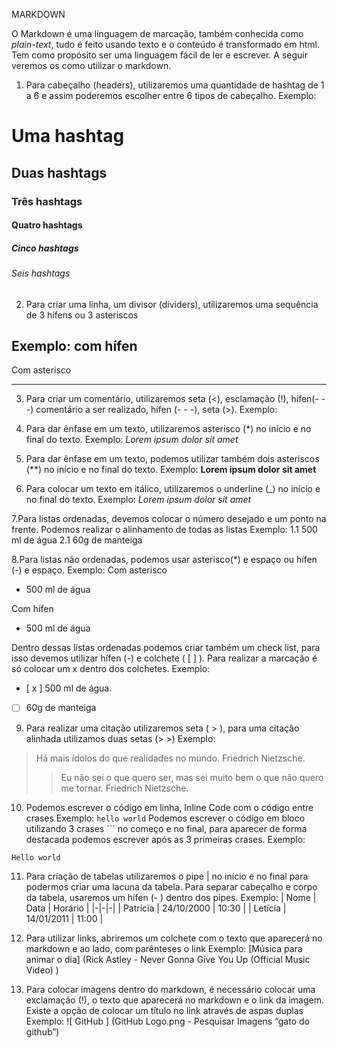 MARKDOWN 

O Markdown é uma linguagem de marcação, também conhecida como *plain-text*, tudo é feito usando texto e o conteúdo é transformado em html. Tem como propósito ser uma linguagem fácil de ler e escrever. 
A seguir veremos os como utilizar o markdown. 

1. Para cabeçalho (headers), utilizaremos uma quantidade de hashtag de 1 a 6 e assim poderemos escolher entre 6 tipos de cabeçalho. 
Exemplo: 

# Uma hashtag
## Duas hashtags
### Três hashtags
#### Quatro hashtags
##### Cinco hashtags
###### Seis hashtags 

2. Para criar uma linha, um divisor (dividers), utilizaremos uma sequência de 3 hífens ou 3 asteriscos

Exemplo: 
com hífen
---
Com asterisco 
***

3. Para criar um comentário, utilizaremos seta (<), esclamação (!), hífen(- - -)  comentário a ser realizado, hífen (- - -), seta (>).
Exemplo: 
<!--- Aprenda markdown ---> 
 
4. Para dar ênfase em um texto, utilizaremos asterisco (*) no início e no final do texto.
Exemplo: 
*Lorem ipsum dolor sit amet*

5. Para dar ênfase em um texto, podemos utilizar também dois asteriscos (**) no início e no final do texto.
Exemplo:
**Lorem ipsum dolor sit amet** 

6. Para colocar um texto em itálico, utilizaremos o underline (_) no início e no final do texto.
Exemplo: 
_Lorem ipsum dolor sit amet_

7.Para listas ordenadas, devemos colocar o número desejado e um ponto na frente. Podemos realizar o alinhamento de todas as listas 
Exemplo: 
1.1 500 ml de água
2.1 60g de manteiga

8.Para listas não ordenadas, podemos usar asterisco(*) e espaço ou hífen (-) e espaço.
Exemplo: 
Com asterisco 
* 500 ml de água

Com hífen 
- 500 ml de água

Dentro dessas listas ordenadas podemos criar também um check list, para isso devemos utilizar hífen (-) e colchete ( [ ] ). Para realizar a marcação é só colocar um x dentro dos colchetes. 
Exemplo: 
- [ x ] 500 ml de água.
- [ ] 60g de manteiga 

9. Para realizar uma citação utilizaremos seta ( > ), para uma citação alinhada utilizamos duas setas (> >) 
Exemplo: 
> Há mais ídolos do que realidades no mundo. Friedrich Nietzsche.
> > Eu não sei o que quero ser, mas sei muito bem o que não quero me tornar. Friedrich Nietzsche.

10. Podemos escrever o código em linha, Inline Code com o código entre crases 
Exemplo: 
` hello world ` 
Podemos escrever o código em bloco utilizando 3 crases ``` no começo e no final, para aparecer de forma destacada podemos escrever após as 3 primeiras crases. 
Exemplo: 
``` 
Hello world 

```

11. Para criação de tabelas utilizaremos o pipe | no início e no final para podermos criar uma lacuna da tabela. Para separar cabeçalho e corpo da tabela, usaremos um hífen (- ) dentro dos pipes. 
Exemplo:
| Nome     | Data       | Horário |
|-|-|-|
| Patrícia | 24/10/2000 | 10:30   |
| Letícia  | 14/01/2011 | 11:00   |

12. Para utilizar links, abriremos um colchete com o texto que aparecerá no markdown e ao lado, com parênteses o link
Exemplo:
[Música para animar o dia] (Rick Astley - Never Gonna Give You Up (Official Music Video) )

13. Para colocar imagens dentro do markdown, é necessário colocar uma exclamação (!), o texto que aparecerá no markdown e o link da imagem. Existe a opção de colocar um título no link através de aspas duplas
Exemplo: 
![ GitHub ] (GitHub Logo.png - Pesquisar Imagens “gato do github”)
